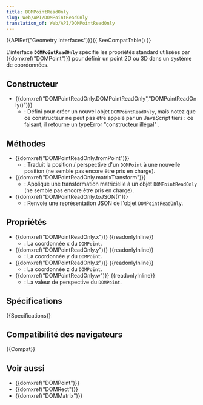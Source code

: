 ```yaml
---
title: DOMPointReadOnly
slug: Web/API/DOMPointReadOnly
translation_of: Web/API/DOMPointReadOnly
---
```


{{APIRef("Geometry Interfaces")}}{{ SeeCompatTable() }}

L'interface **`DOMPointReadOnly`** spécifie les propriétés standard utilisées par {{domxref("DOMPoint")}} pour définir un point 2D ou 3D dans un système de coordonnées.

## Constructeur

- {{domxref("DOMPointReadOnly.DOMPointReadOnly","DOMPointReadOnly()")}}
  - : Défini pour créer un nouvel objet `DOMPointReadOnly`, mais notez que ce constructeur ne peut pas être appelé par un JavaScript tiers : ce faisant, il retourne un typeError "constructeur illégal" .

## Méthodes

- {{domxref("DOMPointReadOnly.fromPoint")}}
  - : Traduit la position / perspective d'un `DOMPoint` à une nouvelle position (ne semble pas encore être pris en charge).
- {{domxref("DOMPointReadOnly.matrixTransform")}}
  - : Applique une transformation matricielle à un objet `DOMPointReadOnly` (ne semble pas encore être pris en charge).
- {{domxref("DOMPointReadOnly.toJSON()")}}
  - : Renvoie une représentation JSON de l'objet `DOMPointReadOnly`.

## Propriétés

- {{domxref("DOMPointReadOnly.x")}} {{readonlyInline}}
  - : La coordonnée x du `DOMPoint`.
- {{domxref("DOMPointReadOnly.y")}} {{readonlyInline}}
  - : La coordonnée y du `DOMPoint`.
- {{domxref("DOMPointReadOnly.z")}} {{readonlyInline}}
  - : La coordonnée z du `DOMPoint`.
- {{domxref("DOMPointReadOnly.w")}} {{readonlyInline}}
  - : La valeur de perspective du `DOMPoint`.

## Spécifications

{{Specifications}}

## Compatibilité des navigateurs

{{Compat}}

## Voir aussi

- {{domxref("DOMPoint")}}
- {{domxref("DOMRect")}}
- {{domxref("DOMMatrix")}}

